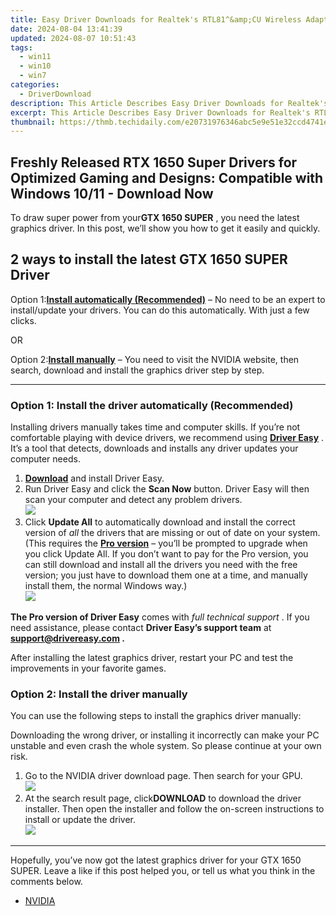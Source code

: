 ```yaml
---
title: Easy Driver Downloads for Realtek's RTL81^&amp;CU Wireless Adapter Compatible with Windows 10, 7
date: 2024-08-04 13:41:39
updated: 2024-08-07 10:51:43
tags:
  - win11
  - win10
  - win7
categories:
  - DriverDownload
description: This Article Describes Easy Driver Downloads for Realtek's RTL81^&amp;CU Wireless Adapter Compatible with Windows 10, 7
excerpt: This Article Describes Easy Driver Downloads for Realtek's RTL81^&amp;CU Wireless Adapter Compatible with Windows 10, 7
thumbnail: https://thmb.techidaily.com/e20731976346abc5e9e51e32ccd4741e92a00f139a0758d467d321b1a71642cd.jpg
---
```


## Freshly Released RTX 1650 Super Drivers for Optimized Gaming and Designs: Compatible with Windows 10/11 - Download Now

To draw super power from your**GTX 1650 SUPER** , you need the latest graphics driver. In this post, we’ll show you how to get it easily and quickly.

## 2 ways to install the latest GTX 1650 SUPER Driver

 Option 1:[**Install automatically (Recommended)**](https://www.drivereasy.com/knowledge/download-update-gtx-1650-super-drivers-on-windows-10/#option1) – No need to be an expert to install/update your drivers. You can do this automatically. With just a few clicks.

OR

 Option 2:[**Install manually**](https://tools.techidaily.com/drivereasy/download/) – You need to visit the NVIDIA website, then search, download and install the graphics driver step by step.

---

### Option 1: Install the driver automatically (Recommended)

 Installing drivers manually takes time and computer skills. If you’re not comfortable playing with device drivers, we recommend using **[Driver Easy](https://tools.techidaily.com/drivereasy/download/)**  . It’s a tool that detects, downloads and installs any driver updates your computer needs.

1. **[Download](https://tools.techidaily.com/drivereasy/download/)** [](https://tools.techidaily.com/drivereasy/download/) and install Driver Easy.
2. Run Driver Easy and click the **Scan Now** button. Driver Easy will then scan your computer and detect any problem drivers.  
![](https://images.drivereasy.com/wp-content/uploads/2020/11/Scan-now-1.jpg)
3. Click **Update All** to automatically download and install the correct version of _all_ the drivers that are missing or out of date on your system.  
 (This requires the **[Pro version](https://tools.techidaily.com/drivereasy/download/)**  – you’ll be prompted to upgrade when you click Update All. If you don’t want to pay for the Pro version, you can still download and install all the drivers you need with the free version; you just have to download them one at a time, and manually install them, the normal Windows way.)  
![](https://images.drivereasy.com/wp-content/uploads/2021/04/1650-super-de-update-all-1.jpg)

**The Pro version of Driver Easy** comes with _full technical support_ . If you need assistance, please contact **Driver Easy’s support team** at **[support@drivereasy.com](https://tools.techidaily.com/drivereasy/download/) .**

 After installing the latest graphics driver, restart your PC and test the improvements in your favorite games.

### Option 2: Install the driver manually

You can use the following steps to install the graphics driver manually:

 Downloading the wrong driver, or installing it incorrectly can make your PC unstable and even crash the whole system. So please continue at your own risk.

1. Go to the NVIDIA driver download page. Then search for your GPU.  
![](https://images.drivereasy.com/wp-content/uploads/2021/04/1650-super-manually-1.jpg)
2. At the search result page, click**DOWNLOAD** to download the driver installer. Then open the installer and follow the on-screen instructions to install or update the driver.  
![](https://images.drivereasy.com/wp-content/uploads/2021/04/1650-super-manually-2.jpg)

---

 Hopefully, you’ve now got the latest graphics driver for your GTX 1650 SUPER. Leave a like if this post helped you, or tell us what you think in the comments below.

* [NVIDIA](https://tools.techidaily.com/drivereasy/download/)

<ins class="adsbygoogle"
     style="display:block"
     data-ad-format="autorelaxed"
     data-ad-client="ca-pub-7571918770474297"
     data-ad-slot="1223367746"></ins>



<ins class="adsbygoogle"
     style="display:block"
     data-ad-client="ca-pub-7571918770474297"
     data-ad-slot="8358498916"
     data-ad-format="auto"
     data-full-width-responsive="true"></ins>
